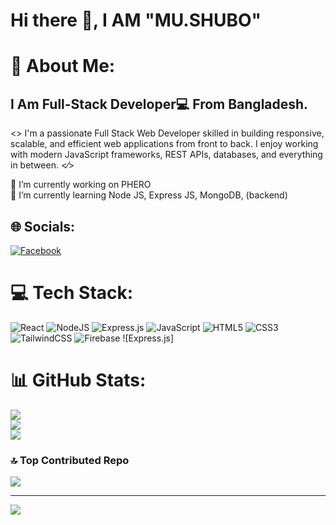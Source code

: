 # Hi there 👋, I AM  "MU.SHUBO"

# 💫 About Me:
## I Am Full-Stack Developer💻 From Bangladesh.
<> I'm a passionate Full Stack Web Developer skilled in building responsive, scalable, and efficient web applications from front to back. I enjoy working with modern JavaScript frameworks, REST APIs, databases, and everything in between. <⁄>

🔭 I’m currently working on PHERO <br>🌱 I’m currently learning Node JS, Express JS, MongoDB, (backend)

## 🌐 Socials:
[![Facebook](https://img.shields.io/badge/Facebook-%231877F2.svg?logo=Facebook&logoColor=white)](https://facebook.com/https://www.facebook.com/Sheikhshubo333/) 

# 💻 Tech Stack:
![React](https://img.shields.io/badge/react-%2320232a.svg?style=for-the-badge&logo=react&logoColor=%2361DAFB) ![NodeJS](https://img.shields.io/badge/node.js-6DA55F?style=for-the-badge&logo=node.js&logoColor=white) ![Express.js](https://img.shields.io/badge/express.js-%23404d59.svg?style=for-the-badge&logo=express&logoColor=%2361DAFB) ![JavaScript](https://img.shields.io/badge/javascript-%23323330.svg?style=for-the-badge&logo=javascript&logoColor=%23F7DF1E) ![HTML5](https://img.shields.io/badge/html5-%23E34F26.svg?style=for-the-badge&logo=html5&logoColor=white) ![CSS3](https://img.shields.io/badge/css3-%231572B6.svg?style=for-the-badge&logo=css3&logoColor=white) ![TailwindCSS](https://img.shields.io/badge/tailwindcss-%2338B2AC.svg?style=for-the-badge&logo=tailwind-css&logoColor=white) ![Firebase](https://img.shields.io/badge/firebase-%23039BE5.svg?style=for-the-badge&logo=firebase) ![Express.js]

# 📊 GitHub Stats:
![](https://github-readme-stats.vercel.app/api?username=MUSHUBO&theme=one_dark_pro&hide_border=false&include_all_commits=true&count_private=true)<br/>
![](https://nirzak-streak-stats.vercel.app/?user=MUSHUBO&theme=one_dark_pro&hide_border=false)<br/>
![](https://github-readme-stats.vercel.app/api/top-langs/?username=MUSHUBO&theme=one_dark_pro&hide_border=false&include_all_commits=true&count_private=true&layout=compact)

### 🔝 Top Contributed Repo
![](https://github-contributor-stats.vercel.app/api?username=MUSHUBO&limit=5&theme=tokyonight&combine_all_yearly_contributions=true)

---
[![](https://visitcount.itsvg.in/api?id=MUSHUBO&icon=0&color=0)](https://visitcount.itsvg.in)

<!-- Proudly created with GPRM ( https://gprm.itsvg.in ) -->
